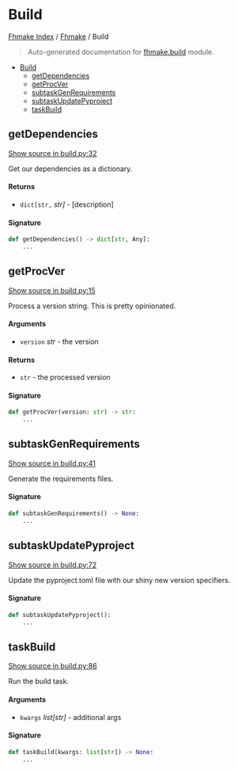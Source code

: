 # Build

[Fhmake Index](../README.md#fhmake-index) /
[Fhmake](./index.md#fhmake) /
Build

> Auto-generated documentation for [fhmake.build](../../../fhmake/build.py) module.

- [Build](#build)
  - [getDependencies](#getdependencies)
  - [getProcVer](#getprocver)
  - [subtaskGenRequirements](#subtaskgenrequirements)
  - [subtaskUpdatePyproject](#subtaskupdatepyproject)
  - [taskBuild](#taskbuild)

## getDependencies

[Show source in build.py:32](../../../fhmake/build.py#L32)

Get our dependencies as a dictionary.

#### Returns

- `dict[str,` *str]* - [description]

#### Signature

```python
def getDependencies() -> dict[str, Any]:
    ...
```



## getProcVer

[Show source in build.py:15](../../../fhmake/build.py#L15)

Process a version string. This is pretty opinionated.

#### Arguments

- `version` *str* - the version

#### Returns

- `str` - the processed version

#### Signature

```python
def getProcVer(version: str) -> str:
    ...
```



## subtaskGenRequirements

[Show source in build.py:41](../../../fhmake/build.py#L41)

Generate the requirements files.

#### Signature

```python
def subtaskGenRequirements() -> None:
    ...
```



## subtaskUpdatePyproject

[Show source in build.py:72](../../../fhmake/build.py#L72)

Update the pyproject.toml file with our shiny new version specifiers.

#### Signature

```python
def subtaskUpdatePyproject():
    ...
```



## taskBuild

[Show source in build.py:86](../../../fhmake/build.py#L86)

Run the build task.

#### Arguments

- `kwargs` *list[str]* - additional args

#### Signature

```python
def taskBuild(kwargs: list[str]) -> None:
    ...
```


